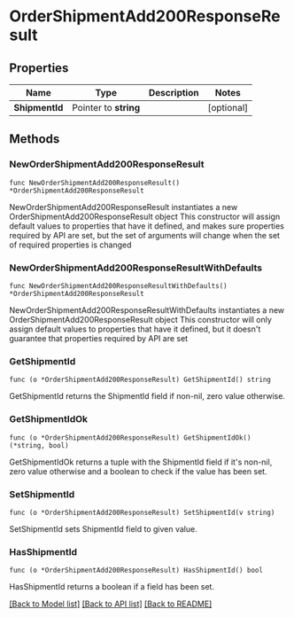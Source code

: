 # OrderShipmentAdd200ResponseResult

## Properties

Name | Type | Description | Notes
------------ | ------------- | ------------- | -------------
**ShipmentId** | Pointer to **string** |  | [optional] 

## Methods

### NewOrderShipmentAdd200ResponseResult

`func NewOrderShipmentAdd200ResponseResult() *OrderShipmentAdd200ResponseResult`

NewOrderShipmentAdd200ResponseResult instantiates a new OrderShipmentAdd200ResponseResult object
This constructor will assign default values to properties that have it defined,
and makes sure properties required by API are set, but the set of arguments
will change when the set of required properties is changed

### NewOrderShipmentAdd200ResponseResultWithDefaults

`func NewOrderShipmentAdd200ResponseResultWithDefaults() *OrderShipmentAdd200ResponseResult`

NewOrderShipmentAdd200ResponseResultWithDefaults instantiates a new OrderShipmentAdd200ResponseResult object
This constructor will only assign default values to properties that have it defined,
but it doesn't guarantee that properties required by API are set

### GetShipmentId

`func (o *OrderShipmentAdd200ResponseResult) GetShipmentId() string`

GetShipmentId returns the ShipmentId field if non-nil, zero value otherwise.

### GetShipmentIdOk

`func (o *OrderShipmentAdd200ResponseResult) GetShipmentIdOk() (*string, bool)`

GetShipmentIdOk returns a tuple with the ShipmentId field if it's non-nil, zero value otherwise
and a boolean to check if the value has been set.

### SetShipmentId

`func (o *OrderShipmentAdd200ResponseResult) SetShipmentId(v string)`

SetShipmentId sets ShipmentId field to given value.

### HasShipmentId

`func (o *OrderShipmentAdd200ResponseResult) HasShipmentId() bool`

HasShipmentId returns a boolean if a field has been set.


[[Back to Model list]](../README.md#documentation-for-models) [[Back to API list]](../README.md#documentation-for-api-endpoints) [[Back to README]](../README.md)



